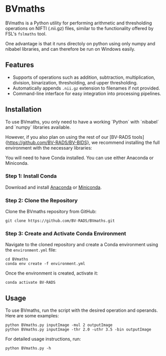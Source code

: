 
# BVmaths

BVmaths is a Python utility for performing arithmetic and thresholding operations on NIFTI (.nii.gz) files, similar to the functionality offered by FSL's `fslmaths` tool.

One advantage is that it runs directoly on python using only numpy and nibabel libraries, and can therefore be run on Windows easily.

## Features

- Supports of operations such as addition, subtraction, multiplication, division, binarization, thresholding, and upper thresholding.
- Automatically appends `.nii.gz` extension to filenames if not provided.
- Command-line interface for easy integration into processing pipelines.

## Installation

To use BVmaths, you only need to have a working ´Python´ with ´nibabel´ and ´numpy´ libraries available.  

However, if you also plan on using the rest of our [BV-RADS tools]{https://github.com/BV-RADS/BV-BIDS}, we recommend installing the full environment with the necessary libraries: 

You will need to have Conda installed. You can use either Anaconda or Miniconda.

### Step 1: Install Conda

Download and install [Anaconda](https://www.anaconda.com/products/individual) or [Miniconda](https://docs.conda.io/en/latest/miniconda.html).

### Step 2: Clone the Repository

Clone the BVmaths repository from GitHub:

```
git clone https://github.com/BV-RADS/BVmaths.git
```

### Step 3: Create and Activate Conda Environment

Navigate to the cloned repository and create a Conda environment using the `environment.yml` file:

```
cd BVmaths
conda env create -f environment.yml
```

Once the environment is created, activate it:

```
conda activate BV-RADS
```

## Usage

To use BVmaths, run the script with the desired operation and operands. Here are some examples:

```
python BVmaths.py inputImage -mul 2 outputImage
python BVmaths.py inputImage -thr 2.0 -uthr 3.5 -bin outputImage
```

For detailed usage instructions, run:

```
python BVmaths.py -h
```
